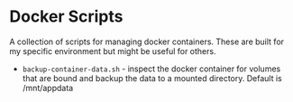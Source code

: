 # Docker Scripts

A collection of scripts for managing docker containers.  These are built for my specific
environment but might be useful for others.

- `backup-container-data.sh` - inspect the docker container for volumes that are bound and 
  backup the data to a mounted directory. Default is /mnt/appdata
